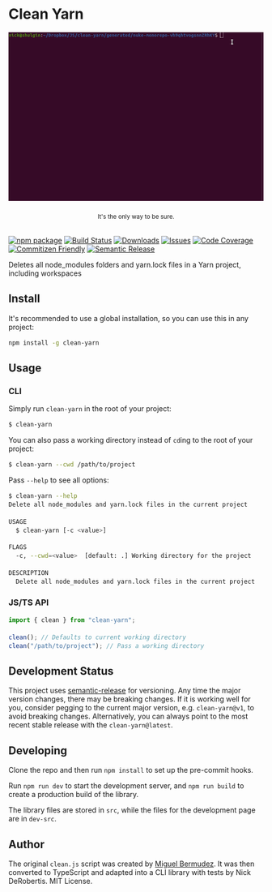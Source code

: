 # Clean Yarn

<div align="center">
  <p align="center">
      <img src="https://raw.githubusercontent.com/nickderobertis/clean-yarn/main/docs/assets/images/clean-yarn.gif" alt="clean-yarn example GIF">
  </p>
  <sub>It's the only way to be sure.</a></sub>
</div>
<br>

[![npm package][npm-img]][npm-url]
[![Build Status][build-img]][build-url]
[![Downloads][downloads-img]][downloads-url]
[![Issues][issues-img]][issues-url]
[![Code Coverage][codecov-img]][codecov-url]
[![Commitizen Friendly][commitizen-img]][commitizen-url]
[![Semantic Release][semantic-release-img]][semantic-release-url]

Deletes all node_modules folders and yarn.lock files in a Yarn project, including workspaces

## Install

It's recommended to use a global installation, so you can use this in any project:

```bash
npm install -g clean-yarn
```

## Usage

### CLI

Simply run `clean-yarn` in the root of your project:

```bash
$ clean-yarn
```

You can also pass a working directory instead of `cd`ing to the root of your project:

```bash
$ clean-yarn --cwd /path/to/project
```

Pass `--help` to see all options:

```bash
$ clean-yarn --help
Delete all node_modules and yarn.lock files in the current project

USAGE
  $ clean-yarn [-c <value>]

FLAGS
  -c, --cwd=<value>  [default: .] Working directory for the project

DESCRIPTION
  Delete all node_modules and yarn.lock files in the current project
```

### JS/TS API

```ts
import { clean } from "clean-yarn";

clean(); // Defaults to current working directory
clean("/path/to/project"); // Pass a working directory
```

## Development Status

This project uses [semantic-release](https://github.com/semantic-release/semantic-release) for versioning.
Any time the major version changes, there may be breaking changes. If it is working well for you, consider
pegging to the current major version, e.g. `clean-yarn@v1`, to avoid breaking changes. Alternatively,
you can always point to the most recent stable release with the `clean-yarn@latest`.

## Developing

Clone the repo and then run `npm install` to set up the pre-commit hooks.

Run `npm run dev` to start the development server, and `npm run build` to create a production build
of the library.

The library files are stored in `src`, while the files for the development page are in `dev-src`.

## Author

The original `clean.js` script was created by [Miguel Bermudez](https://github.com/miguelbermudez). It was then converted to TypeScript and adapted into
a CLI library with tests by Nick DeRobertis. MIT License.

[build-img]: https://github.com/nickderobertis/clean-yarn/actions/workflows/release.yml/badge.svg
[build-url]: https://github.com/nickderobertis/clean-yarn/actions/workflows/release.yml
[downloads-img]: https://img.shields.io/npm/dt/clean-yarn
[downloads-url]: https://www.npmtrends.com/clean-yarn
[npm-img]: https://img.shields.io/npm/v/clean-yarn
[npm-url]: https://www.npmjs.com/package/clean-yarn
[issues-img]: https://img.shields.io/github/issues/nickderobertis/clean-yarn
[issues-url]: https://github.com/nickderobertis/clean-yarn/issues
[codecov-img]: https://codecov.io/gh/nickderobertis/clean-yarn/branch/main/graph/badge.svg
[codecov-url]: https://codecov.io/gh/nickderobertis/clean-yarn
[semantic-release-img]: https://img.shields.io/badge/%20%20%F0%9F%93%A6%F0%9F%9A%80-semantic--release-e10079.svg
[semantic-release-url]: https://github.com/semantic-release/semantic-release
[commitizen-img]: https://img.shields.io/badge/commitizen-friendly-brightgreen.svg
[commitizen-url]: http://commitizen.github.io/cz-cli/
